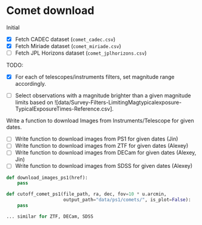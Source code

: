 # Comet download

Initial




- [x] Fetch CADEC dataset (`comet_cadec.csv`)
- [x] Fetch Miriade dataset (`comet_miriade.csv`)
- [ ] Fetch JPL Horizons dataset (`comet_jplhorizons.csv`)

TODO:


- [x] For each of telescopes/instruments filters, set magnitude range accordingly.

- [ ] Select observations with a magnitude brighter than a given magnitude limits based on ![data/Survey-Filters-LimitingMagtypicalexposure-TypicalExposureTimes-Reference.csv].

Write a function to download Images from Instruments/Telescope for given dates.

- [ ] Write function to download images from PS1 for given dates (Jin)
- [ ] Write function to download images from ZTF for given dates (Alexey)
- [ ] Write function to download images from DECam for given dates (Alexey, Jin)
- [ ] Write function to download images from SDSS for given dates (Alexey)

``` python
def download_images_ps1(href):
    pass

def cutoff_comet_ps1(file_path, ra, dec, fov=10 * u.arcmin,
                     output_path="data/ps1/comets/", is_plot=False):
    pass

... similar for ZTF, DECam, SDSS
```